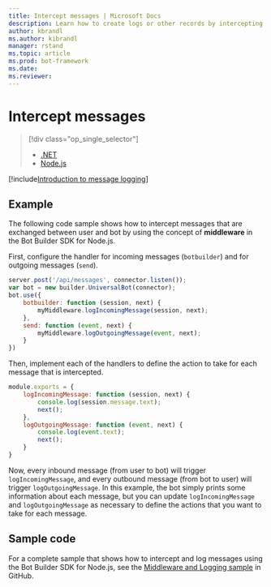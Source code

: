 ```yaml
---
title: Intercept messages | Microsoft Docs
description: Learn how to create logs or other records by intercepting and processing information exchanges using the Bot Builder SDK for Node.js.
author: kbrandl
ms.author: kibrandl
manager: rstand
ms.topic: article
ms.prod: bot-framework
ms.date: 
ms.reviewer:
---
```

# Intercept messages
> [!div class="op_single_selector"]
> - [.NET](../dotnet/bot-builder-dotnet-middleware.md)
> - [Node.js](../nodejs/bot-builder-nodejs-intercept-messages.md)

[!include[Introduction to message logging](../includes/snippet-message-logging-intro.md)]

## Example

The following code sample shows how to intercept messages that are exchanged between user and bot by using the concept of **middleware** in the Bot Builder SDK for Node.js. 

First, configure the handler for incoming messages (`botbuilder`) and for outgoing messages (`send`).

```javascript
server.post('/api/messages', connector.listen());
var bot = new builder.UniversalBot(connector);
bot.use({
    botbuilder: function (session, next) {
        myMiddleware.logIncomingMessage(session, next);
    },
    send: function (event, next) {
        myMiddleware.logOutgoingMessage(event, next);
    }
})
```

Then, implement each of the handlers to define the action to take for each message that is intercepted.

```javascript
module.exports = {
    logIncomingMessage: function (session, next) {
        console.log(session.message.text);
        next();
    },
    logOutgoingMessage: function (event, next) {
        console.log(event.text);
        next();
    }
}
```

Now, every inbound message (from user to bot) will trigger `logIncomingMessage`, 
and every outbound message (from bot to user) will trigger `logOutgoingMessage`.
In this example, the bot simply prints some information about each message, but you can 
update `logIncomingMessage` and `logOutgoingMessage` as necessary to define the actions that you want to take for each message. 

## Sample code

For a complete sample that shows how to intercept and log messages using the Bot Builder SDK for Node.js, see the <a href="https://github.com/Microsoft/BotBuilder-Samples/tree/master/Node/capability-middlewareLogging" target="_blank">Middleware and Logging sample</a> in GitHub.
